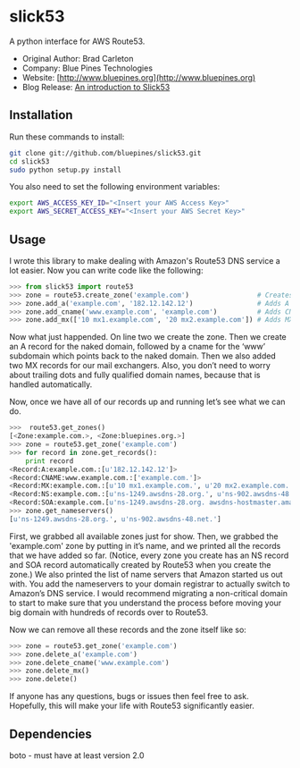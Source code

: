 # slick53
A python interface for AWS Route53.

 * Original Author: Brad Carleton
 * Company: Blue Pines Technologies
 * Website: [http://www.bluepines.org](http://www.bluepines.org)
 * Blog Release: [An introduction to Slick53](http://www.bluepines.org/blog/slick53-python-interface-aws-route53)

## Installation
Run these commands to install:

```bash
git clone git://github.com/bluepines/slick53.git
cd slick53
sudo python setup.py install
```

You also need to set the following environment variables:

```bash
export AWS_ACCESS_KEY_ID="<Insert your AWS Access Key>"
export AWS_SECRET_ACCESS_KEY="<Insert your AWS Secret Key>"
```

## Usage
I wrote this library to make dealing with Amazon's Route53 DNS service a lot easier.
Now you can write code like the following:

```python
>>> from slick53 import route53
>>> zone = route53.create_zone('example.com')                 # Creates the zone, example.com.
>>> zone.add_a('example.com', '182.12.142.12')                # Adds A record to the zone.
>>> zone.add_cname('www.example.com', 'example.com')          # Adds CNAME record to the zone.
>>> zone.add_mx(['10 mx1.example.com', '20 mx2.example.com']) # Adds MX records to the zone.
```

Now what just happended.  On line two we create the zone.  Then we create 
an A record for the naked domain, followed by a cname for the ‘www’ subdomain 
which points back to the naked domain.  Then we also added two MX records 
for our mail exchangers.  Also, you don’t need to worry about trailing dots 
and fully qualified domain names, because that is handled automatically.

Now, once we have all of our records up and running let’s see what we can do.

```python
>>>  route53.get_zones()
[<Zone:example.com.>, <Zone:bluepines.org.>]
>>> zone = route53.get_zone('example.com')
>>> for record in zone.get_records():
    print record
<Record:A:example.com.:[u'182.12.142.12']>
<Record:CNAME:www.example.com.:['example.com.']>
<Record:MX:example.com.:[u'10 mx1.example.com.', u'20 mx2.example.com.']>
<Record:NS:example.com.:[u'ns-1249.awsdns-28.org.', u'ns-902.awsdns-48.net.']>
<Record:SOA:example.com.[u'ns-1249.awsdns-28.org. awsdns-hostmaster.amazon.com. 1 7200 900 1209600 86400']>
>>> zone.get_nameservers()
[u'ns-1249.awsdns-28.org.', u'ns-902.awsdns-48.net.']
```

First, we grabbed all available zones just for show.  Then, we grabbed the 'example.com' zone by putting in it’s name, and we printed 
all the records that we have added so far. (Notice, every zone you create 
has an NS record and SOA record automatically created by Route53 when you 
create the zone.) We also printed the list of name servers that Amazon 
started us out with.  You add the nameservers to your domain 
registrar to actually switch to Amazon’s DNS service.  I would recommend 
migrating a non-critical domain to start to make sure that you understand 
the process before moving your big domain with hundreds of records over to Route53. 

Now we can remove all these records and the zone itself like so:

```python
>>> zone = route53.get_zone('example.com')
>>> zone.delete_a('example.com')
>>> zone.delete_cname('www.example.com')
>>> zone.delete_mx()
>>> zone.delete()
```

If anyone has any questions, bugs or issues then feel free to ask.  
Hopefully, this will make your life with Route53 significantly easier.

## Dependencies
boto - must have at least version 2.0

